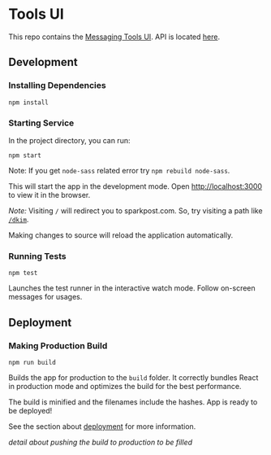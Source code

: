 # Tools UI
This repo contains the [Messaging Tools UI](https://tools.sparkpost.com). API is located [here](https://github.com/SparkPost/messaging-tools/).

## Development

### Installing Dependencies

```
npm install
```

### Starting Service

In the project directory, you can run:

```
npm start
```
Note: If you get `node-sass` related error try `npm rebuild node-sass`.

This will start the app in the development mode. Open [http://localhost:3000](http://localhost:3000) to view it in the browser.


*Note:* Visiting `/` will redirect you to sparkpost.com. So, try visiting a path like [`/dkim`](http://localhost:3000/dkim).

Making changes to source will reload the application automatically. 

### Running Tests
```
npm test
```

Launches the test runner in the interactive watch mode. Follow on-screen messages for usages.



## Deployment
### Making Production Build

```
npm run build
```

Builds the app for production to the `build` folder. It correctly bundles React in production mode and optimizes the build for the best performance.

The build is minified and the filenames include the hashes. App is ready to be deployed!

See the section about [deployment](#deployment) for more information.

_detail about pushing the build to production to be filled_

